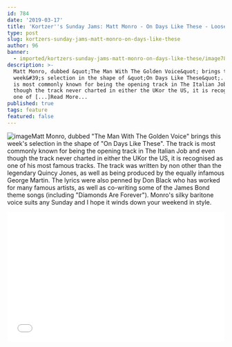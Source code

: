 ```yaml
---
id: 784
date: '2019-03-17'
title: 'Kortzer''s Sunday Jams: Matt Monro - On Days Like These - Loose Lips'
type: post
slug: kortzers-sunday-jams-matt-monro-on-days-like-these
author: 96
banner:
  - imported/kortzers-sunday-jams-matt-monro-on-days-like-these/image784.jpeg
description: >-
  Matt Monro, dubbed &quot;The Man With The Golden Voice&quot; brings this
  week&#39;s selection in the shape of &quot;On Days Like These&quot;. The track
  is most commonly known for being the opening track in The Italian Job and even
  though the track never charted in either the UKor the US, it is recognised as
  one of [...]Read More...
published: true
tags: feature
featured: false
---
```

![image](../imported/kortzers-sunday-jams-matt-monro-on-days-like-these/image784.jpeg)Matt Monro, dubbed "The Man With The Golden Voice" brings this week's selection in the shape of "On Days Like These". The track is most commonly known for being the opening track in The Italian Job and even though the track never charted in either the UKor the US, it is recognised as one of his most famous tracks. The track was written by non other than the legendary Quincy Jones, as well as being produced by the equally infamous George Martin. The lyrics were also penned by Don Black who has worked for many famous artists, as well as co-writing some of the James Bond theme songs (including "Diamonds Are Forever"). Monro's silky baritone voice suits any Sunday and I hope it winds down your weekend in style.

<iframe width='100%' height='300' scrolling='no' frameborder='no' allow='autoplay' src='//www.youtube.com/embed/KQIRbV_noi8?wmode=opaque'></iframe>